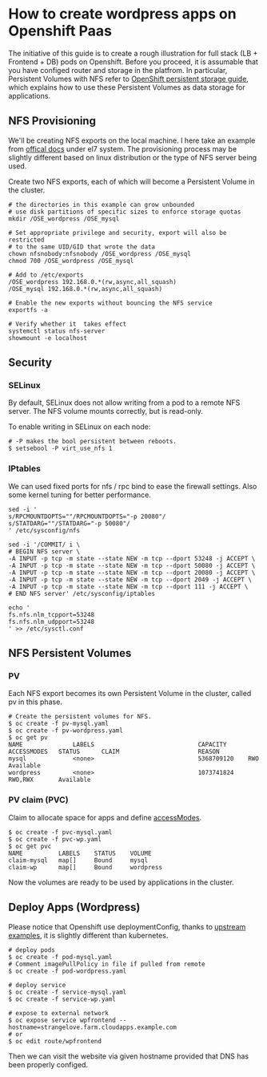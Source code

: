 # How to create wordpress apps on Openshift Paas

The initiative of this guide is to create a rough illustration for full stack (LB + Frontend + DB) pods on Openshift. Before you proceed, it is assumable that you have configed router and storage in the platfrom. In particular, Persistent Volumes with NFS refer to [OpenShift persistent storage guide](https://docs.openshift.com/enterprise/3.2/dev_guide/persistent_volumes.html), which explains how to use these Persistent Volumes as data storage for applications.

## NFS Provisioning

We'll be creating NFS exports on the local machine.  I here take an example from [offical docs](https://access.redhat.com/documentation/en/openshift-enterprise/3.0/paged/administrator-guide/chapter-15-persistent-storage-using-nfs) under el7 system.  The provisioning process may be slightly different based on linux distribution or the type of NFS server being used.

Create two NFS exports, each of which will become a Persistent Volume in the cluster.

```
# the directories in this example can grow unbounded
# use disk partitions of specific sizes to enforce storage quotas
mkdir /OSE_wordpress /OSE_mysql

# Set appropriate privilege and security, export will also be restricted 
# to the same UID/GID that wrote the data
chown nfsnobody:nfsnobody /OSE_wordpress /OSE_mysql
chmod 700 /OSE_wordpress /OSE_mysql

# Add to /etc/exports
/OSE_wordpress 192.168.0.*(rw,async,all_squash)
/OSE_mysql 192.168.0.*(rw,async,all_squash)

# Enable the new exports without bouncing the NFS service
exportfs -a

# Verify whether it  takes effect
systemctl status nfs-server
showmount -e localhost
```

## Security

### SELinux

By default, SELinux does not allow writing from a pod to a remote NFS server. The NFS volume mounts correctly, but is read-only.

To enable writing in SELinux on each node:

```
# -P makes the bool persistent between reboots.
$ setsebool -P virt_use_nfs 1
```

### IPtables

We can used fixed ports for nfs / rpc bind to ease the firewall settings. Also some kernel tuning for better performance.

```
sed -i '
s/RPCMOUNTDOPTS=""/RPCMOUNTDOPTS="-p 20080"/
s/STATDARG=""/STATDARG="-p 50080"/
' /etc/sysconfig/nfs

sed -i '/COMMIT/ i \
# BEGIN NFS server \
-A INPUT -p tcp -m state --state NEW -m tcp --dport 53248 -j ACCEPT \
-A INPUT -p tcp -m state --state NEW -m tcp --dport 50080 -j ACCEPT \
-A INPUT -p tcp -m state --state NEW -m tcp --dport 20080 -j ACCEPT \
-A INPUT -p tcp -m state --state NEW -m tcp --dport 2049 -j ACCEPT \
-A INPUT -p tcp -m state --state NEW -m tcp --dport 111 -j ACCEPT \
# END NFS server' /etc/sysconfig/iptables

echo '
fs.nfs.nlm_tcpport=53248
fs.nfs.nlm_udpport=53248
' >> /etc/sysctl.conf

``` 

## NFS Persistent Volumes

### PV

Each NFS export becomes its own Persistent Volume in the cluster, called pv in this phase.

```
# Create the persistent volumes for NFS.
$ oc create -f pv-mysql.yaml
$ oc create -f pv-wordpress.yaml 
$ oc get pv
NAME              LABELS                             CAPACITY      ACCESSMODES   STATUS      CLAIM                      REASON
mysql             <none>                             5368709120    RWO           Available                              
wordpress         <none>                             1073741824    RWO,RWX       Available 
```

### PV claim (PVC)

Claim to allocate space for apps and define [accessModes](http://kubernetes.io/docs/user-guide/persistent-volumes/#access-modes-1).

```
$ oc create -f pvc-mysql.yaml
$ oc create -f pvc-wp.yaml
$ oc get pvc
NAME          LABELS    STATUS    VOLUME
claim-mysql   map[]     Bound     mysql
claim-wp      map[]     Bound     wordpress

```

Now the volumes are ready to be used by applications in the cluster.

## Deploy Apps (Wordpress)

Please notice that Openshift use deploymentConfig, thanks to [upstream examples](https://github.com/kubernetes/kubernetes/tree/master/examples/mysql-wordpress-pd), it is slightly different than kubernetes.

```
# deploy pods
$ oc create -f pod-mysql.yaml
# Comment imagePullPolicy in file if pulled from remote
$ oc create -f pod-wordpress.yaml

# deploy service
$ oc create -f service-mysql.yaml
$ oc create -f service-wp.yaml

# expose to external network
$ oc expose service wpfrontend --hostname=strangelove.farm.cloudapps.example.com
# or
$ oc edit route/wpfrontend

```

Then we can visit the website via given hostname provided that DNS has been properly configed.